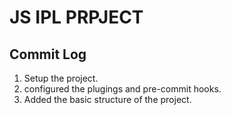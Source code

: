 # JS IPL PRPJECT

## Commit Log
1. Setup the project.
2. configured the plugings and pre-commit hooks.
3. Added the basic structure of the project.
